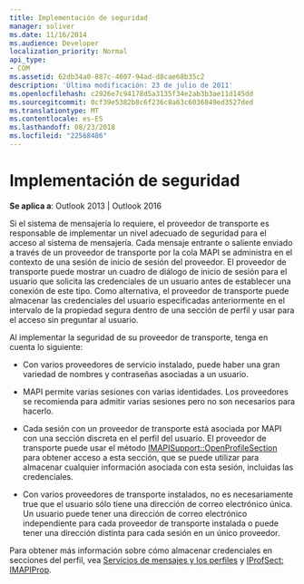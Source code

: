 ```yaml
---
title: Implementación de seguridad
manager: soliver
ms.date: 11/16/2014
ms.audience: Developer
localization_priority: Normal
api_type:
- COM
ms.assetid: 62db34a0-887c-4607-94ad-d8cae68b35c2
description: 'Última modificación: 23 de julio de 2011'
ms.openlocfilehash: c2926e7c94178d5a3135f34e2ab3b3ae11d145dd
ms.sourcegitcommit: 0cf39e5382b8c6f236c8a63c6036849ed3527ded
ms.translationtype: MT
ms.contentlocale: es-ES
ms.lasthandoff: 08/23/2018
ms.locfileid: "22568486"
---
```

# <a name="implementing-security"></a>Implementación de seguridad

  
  
**Se aplica a**: Outlook 2013 | Outlook 2016 
  
Si el sistema de mensajería lo requiere, el proveedor de transporte es responsable de implementar un nivel adecuado de seguridad para el acceso al sistema de mensajería. Cada mensaje entrante o saliente enviado a través de un proveedor de transporte por la cola MAPI se administra en el contexto de una sesión de inicio de sesión del proveedor. El proveedor de transporte puede mostrar un cuadro de diálogo de inicio de sesión para el usuario que solicita las credenciales de un usuario antes de establecer una conexión de este tipo. Como alternativa, el proveedor de transporte puede almacenar las credenciales del usuario especificadas anteriormente en el intervalo de la propiedad segura dentro de una sección de perfil y usar para el acceso sin preguntar al usuario.
  
Al implementar la seguridad de su proveedor de transporte, tenga en cuenta lo siguiente:
  
- Con varios proveedores de servicio instalado, puede haber una gran variedad de nombres y contraseñas asociadas a un usuario.
    
- MAPI permite varias sesiones con varias identidades. Los proveedores se recomienda para admitir varias sesiones pero no son necesarios para hacerlo.
    
- Cada sesión con un proveedor de transporte está asociada por MAPI con una sección discreta en el perfil del usuario. El proveedor de transporte puede usar el método [IMAPISupport::OpenProfileSection](imapisupport-openprofilesection.md) para obtener acceso a esta sección, que se puede utilizar para almacenar cualquier información asociada con esta sesión, incluidas las credenciales. 
    
- Con varios proveedores de transporte instalados, no es necesariamente true que el usuario sólo tiene una dirección de correo electrónico única. Un usuario puede tener una dirección de correo electrónico independiente para cada proveedor de transporte instalada o puede tener una dirección distinta para cada sesión en un único proveedor.
    
Para obtener más información sobre cómo almacenar credenciales en secciones del perfil, vea [Servicios de mensajes y los perfiles](message-services-and-profiles.md) y [IProfSect: IMAPIProp](iprofsectimapiprop.md).
  

